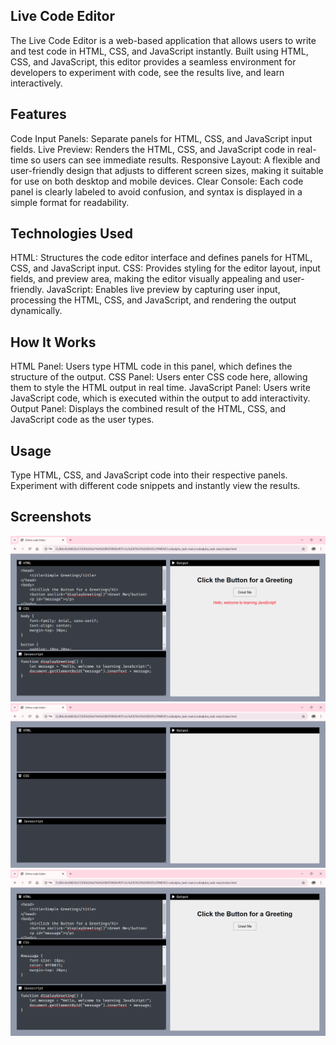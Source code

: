 ## Live Code Editor
The Live Code Editor is a web-based application that allows users to write and test code in HTML, CSS, and JavaScript instantly. Built using HTML, CSS, and JavaScript, this editor provides a seamless environment for developers to experiment with code, see the results live, and learn interactively.

## Features
Code Input Panels: Separate panels for HTML, CSS, and JavaScript input fields.
Live Preview: Renders the HTML, CSS, and JavaScript code in real-time so users can see immediate results.
Responsive Layout: A flexible and user-friendly design that adjusts to different screen sizes, making it suitable for use on both desktop and mobile devices.
Clear Console: Each code panel is clearly labeled to avoid confusion, and syntax is displayed in a simple format for readability.

## Technologies Used
HTML: Structures the code editor interface and defines panels for HTML, CSS, and JavaScript input.
CSS: Provides styling for the editor layout, input fields, and preview area, making the editor visually appealing and user-friendly.
JavaScript: Enables live preview by capturing user input, processing the HTML, CSS, and JavaScript, and rendering the output dynamically.

## How It Works
HTML Panel: Users type HTML code in this panel, which defines the structure of the output.
CSS Panel: Users enter CSS code here, allowing them to style the HTML output in real time.
JavaScript Panel: Users write JavaScript code, which is executed within the output to add interactivity.
Output Panel: Displays the combined result of the HTML, CSS, and JavaScript code as the user types.

## Usage
Type HTML, CSS, and JavaScript code into their respective panels.
Experiment with different code snippets and instantly view the results.


## Screenshots
![Screenshot of Live text Editor](img/screenshot1.png)
![Screenshot of Live text Editor](img/screenshot2.png)
![Screenshot of Live text Editor](img/screenshot3.png)